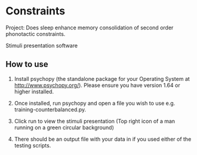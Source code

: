 Constraints
==================

Project: Does sleep enhance memory consolidation of second order phonotactic constraints.

Stimuli presentation software

How to use
----------

1. Install psychopy (the standalone package for your Operating System at http://www.psychopy.org/). Please ensure you have version 1.64 or higher installed.

2. Once installed, run psychopy and open a file you wish to use e.g.
training-counterbalanced.py.

3. Click run to view the stimuli presentation (Top right icon of a man running on a green circular background)

4. There should be an output file with your data in if you used either of
the testing scripts.
